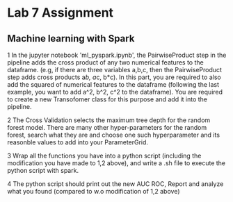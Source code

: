 # Lab 7 Assignment

## Machine learning with Spark

1 In the jupyter notebook 'ml_pyspark.ipynb', the PairwiseProduct step in the pipeline adds the cross product of any two numerical features to the dataframe. (e.g, if there are three variables a,b,c, then the PairwiseProduct step adds cross products a*b, a*c, b*c). In this part, you are required to also add the squared of numerical features to the dataframe (following the last example, you want to add a^2, b^2, c^2 to the dataframe). You are required to create a new Transofomer class for this purpose and add it into the pipeline.

2 The Cross Validation selects the maximum tree depth for the random forest model. There are many other hyper-parameters for the random forest, search what they are and choose one such hyperparameter and its reasonble values to add into your ParameterGrid. 

3 Wrap all the functions you have into a python script (including the modification you have made to 1,2 above), and write a .sh file to execute the python script with spark. 

4 The python script should print out the new AUC ROC, Report and analyze what you found (compared to w.o modification of 1,2 above)


